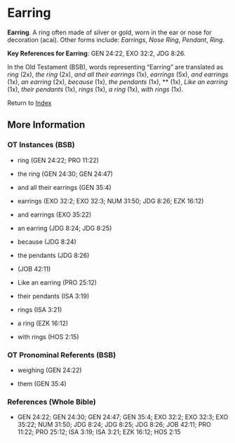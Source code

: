 # Earring
**Earring**. 
A ring often made of silver or gold, worn in the ear or nose for decoration (acai). 
Other forms include: 
*Earrings*, *Nose Ring*, *Pendant*, *Ring*. 


**Key References for Earring**: 
GEN 24:22, EXO 32:2, JDG 8:26. 


In the Old Testament (BSB), words representing “Earring” are translated as 
*ring* (2x), *the ring* (2x), *and all their earrings* (1x), *earrings* (5x), *and earrings* (1x), *an earring* (2x), *because* (1x), *the pendants* (1x), ** (1x), *Like an earring* (1x), *their pendants* (1x), *rings* (1x), *a ring* (1x), *with rings* (1x). 




Return to [Index](00-Index.md)

## More Information

### OT Instances (BSB)

* ring (GEN 24:22; PRO 11:22)

* the ring (GEN 24:30; GEN 24:47)

* and all their earrings (GEN 35:4)

* earrings (EXO 32:2; EXO 32:3; NUM 31:50; JDG 8:26; EZK 16:12)

* and earrings (EXO 35:22)

* an earring (JDG 8:24; JDG 8:25)

* because (JDG 8:24)

* the pendants (JDG 8:26)

*  (JOB 42:11)

* Like an earring (PRO 25:12)

* their pendants (ISA 3:19)

* rings (ISA 3:21)

* a ring (EZK 16:12)

* with rings (HOS 2:15)



### OT Pronominal Referents (BSB)

* weighing (GEN 24:22)

* them (GEN 35:4)



### References (Whole Bible)

* GEN 24:22; GEN 24:30; GEN 24:47; GEN 35:4; EXO 32:2; EXO 32:3; EXO 35:22; NUM 31:50; JDG 8:24; JDG 8:25; JDG 8:26; JOB 42:11; PRO 11:22; PRO 25:12; ISA 3:19; ISA 3:21; EZK 16:12; HOS 2:15



